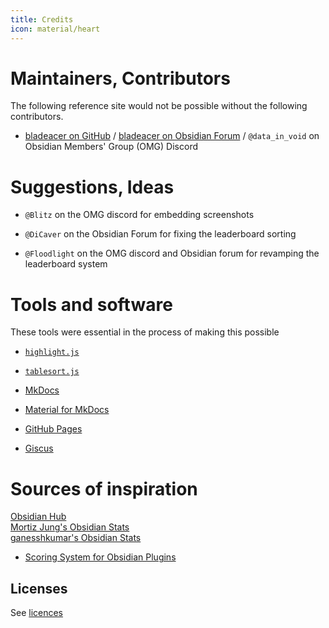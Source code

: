 ```yaml
---
title: Credits
icon: material/heart
---
```


# Maintainers, Contributors
The following reference site would not be possible without the following contributors.

- [bladeacer on GitHub](https://github.com/bladeacer/) / [bladeacer on Obsidian Forum](https://forum.obsidian.md/u/bladeacer/summary) / `@data_in_void` on Obsidian Members' Group (OMG) Discord

# Suggestions, Ideas

- `@Blitz` on the OMG discord for embedding screenshots

- `@DiCaver` on the Obsidian Forum for fixing the leaderboard sorting

- `@Floodlight` on the OMG discord and Obsidian forum for revamping the leaderboard system

# Tools and software
These tools were essential in the process of making this possible

- [`highlight.js`](https://highlightjs.org)

- [`tablesort.js`](https://github.com/tristen/tablesort)

- [MkDocs](https://www.mkdocs.org)

- [Material for MkDocs](https://squidfunk.github.io/mkdocs-material/)

- [GitHub Pages](https://pages.github.com)

- [Giscus](https://giscus.app)

# Sources of inspiration
[Obsidian Hub](https://publish.obsidian.md/hub/)  
[Mortiz Jung's Obsidian Stats](https://www.moritzjung.dev/obsidian-stats/)   
[ganesshkumar's Obsidian Stats](https://www.obsidianstats.com/)

- [Scoring System for Obsidian Plugins](https://github.com/ganesshkumar/obsidian-plugins-stats-ui/discussions/52) 

## Licenses
See [licences](./licenses/index.md)